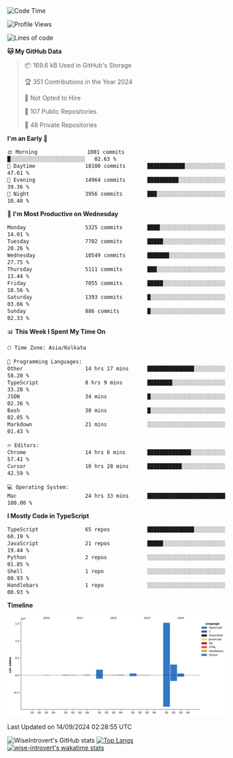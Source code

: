 <!--START_SECTION:waka-->
![Code Time](http://img.shields.io/badge/Code%20Time-1%2C604%20hrs%2057%20mins-blue)

![Profile Views](http://img.shields.io/badge/Profile%20Views-0-blue)

![Lines of code](https://img.shields.io/badge/From%20Hello%20World%20I%27ve%20Written-21.6%20million%20lines%20of%20code-blue)

**🐱 My GitHub Data** 

> 📦 169.6 kB Used in GitHub's Storage 
 > 
> 🏆 351 Contributions in the Year 2024
 > 
> 🚫 Not Opted to Hire
 > 
> 📜 107 Public Repositories 
 > 
> 🔑 48 Private Repositories 
 > 
**I'm an Early 🐤** 

```text
🌞 Morning                1001 commits        █░░░░░░░░░░░░░░░░░░░░░░░░   02.63 % 
🌆 Daytime                18100 commits       ████████████░░░░░░░░░░░░░   47.61 % 
🌃 Evening                14964 commits       ██████████░░░░░░░░░░░░░░░   39.36 % 
🌙 Night                  3956 commits        ███░░░░░░░░░░░░░░░░░░░░░░   10.40 % 
```
📅 **I'm Most Productive on Wednesday** 

```text
Monday                   5325 commits        ████░░░░░░░░░░░░░░░░░░░░░   14.01 % 
Tuesday                  7702 commits        █████░░░░░░░░░░░░░░░░░░░░   20.26 % 
Wednesday                10549 commits       ███████░░░░░░░░░░░░░░░░░░   27.75 % 
Thursday                 5111 commits        ███░░░░░░░░░░░░░░░░░░░░░░   13.44 % 
Friday                   7055 commits        █████░░░░░░░░░░░░░░░░░░░░   18.56 % 
Saturday                 1393 commits        █░░░░░░░░░░░░░░░░░░░░░░░░   03.66 % 
Sunday                   886 commits         █░░░░░░░░░░░░░░░░░░░░░░░░   02.33 % 
```


📊 **This Week I Spent My Time On** 

```text
🕑︎ Time Zone: Asia/Kolkata

💬 Programming Languages: 
Other                    14 hrs 17 mins      ███████████████░░░░░░░░░░   58.20 % 
TypeScript               8 hrs 9 mins        ████████░░░░░░░░░░░░░░░░░   33.20 % 
JSON                     34 mins             █░░░░░░░░░░░░░░░░░░░░░░░░   02.36 % 
Bash                     30 mins             █░░░░░░░░░░░░░░░░░░░░░░░░   02.05 % 
Markdown                 21 mins             ░░░░░░░░░░░░░░░░░░░░░░░░░   01.43 % 

🔥 Editors: 
Chrome                   14 hrs 6 mins       ██████████████░░░░░░░░░░░   57.41 % 
Cursor                   10 hrs 28 mins      ███████████░░░░░░░░░░░░░░   42.59 % 

💻 Operating System: 
Mac                      24 hrs 33 mins      █████████████████████████   100.00 % 
```

**I Mostly Code in TypeScript** 

```text
TypeScript               65 repos            ███████████████░░░░░░░░░░   60.19 % 
JavaScript               21 repos            █████░░░░░░░░░░░░░░░░░░░░   19.44 % 
Python                   2 repos             ░░░░░░░░░░░░░░░░░░░░░░░░░   01.85 % 
Shell                    1 repo              ░░░░░░░░░░░░░░░░░░░░░░░░░   00.93 % 
Handlebars               1 repo              ░░░░░░░░░░░░░░░░░░░░░░░░░   00.93 % 
```



**Timeline**

![Lines of Code chart](https://raw.githubusercontent.com/wise-introvert/wise-introvert/master/assets/bar_graph.png)


 Last Updated on 14/09/2024 02:28:55 UTC
<!--END_SECTION:waka-->

![WiseIntrovert's GitHub stats](https://github-readme-stats.vercel.app/api?username=wise-introvert&count_private=true&show_icons=true)
[![Top Langs](https://github-readme-stats.vercel.app/api/top-langs/?username=wise-introvert&langs_count=10)](https://github.com/anuraghazra/github-readme-stats)
[![wise-introvert's wakatime stats](https://github-readme-stats.vercel.app/api/wakatime?username=wiseintrovert)](https://github.com/anuraghazra/github-readme-stats)

